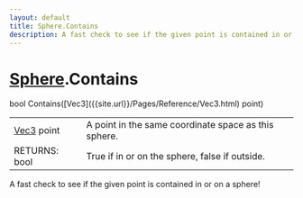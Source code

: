 ```yaml
---
layout: default
title: Sphere.Contains
description: A fast check to see if the given point is contained in or on a sphere!
---
```

# [Sphere]({{site.url}}/Pages/Reference/Sphere.html).Contains

<div class='signature' markdown='1'>
bool Contains([Vec3]({{site.url}}/Pages/Reference/Vec3.html) point)
</div>

|  |  |
|--|--|
|[Vec3]({{site.url}}/Pages/Reference/Vec3.html) point|A point in the same coordinate space as this sphere.|
|RETURNS: bool|True if in or on the sphere, false if outside.|

A fast check to see if the given point is contained in or on
a sphere!



